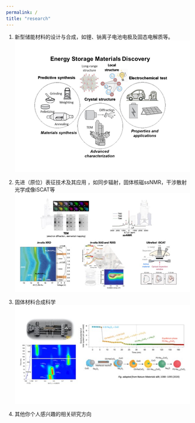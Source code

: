 ```yaml
---
permalink: /
title: "research"
---
```


1. 新型储能材料的设计与合成，如锂、钠离子电池电极及固态电解质等。
![ESMD.png](/images/ESMD.png)

1. 先进（原位）表征技术及其应用 ，如同步辐射，固体核磁ssNMR，干涉散射光学成像iSCAT等
![characterization.jpg](/images/characterization.jpg)


1. 固体材料合成科学
![synthesis.jpg](/images/synthesis.jpg)


1. 其他你个人感兴趣的相关研究方向




